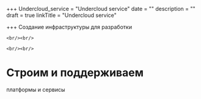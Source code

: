 +++
Undercloud_service = "Undercloud service"
date = ""
description = ""
draft = true
linkTitle = "Undercloud service"

+++
Создание инфраструктуры для разработки  

`<br/><br/>`  

`<br/><br/>`

# Строим и поддерживаем

  
платформы и сервисы